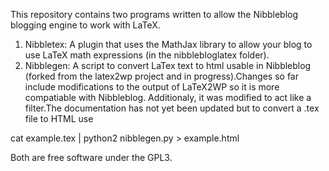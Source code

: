 This repository contains two programs written to allow the Nibbleblog blogging engine to work with LaTeX.

1. Nibbletex: A plugin that uses the MathJax library to allow your blog to use LaTeX math expressions (in the nibblebloglatex folder).
2. Nibblegen: A script to convert LaTex text to html usable in Nibbleblog (forked from the latex2wp project and in progress).Changes so far include modifications to the output of LaTeX2WP so it is more compatiable with Nibbleblog. Additionaly, it was modified to act like a filter.The documentation has not yet been updated but to convert a .tex file to HTML use

cat example.tex | python2 nibblegen.py > example.html

Both are free software under the GPL3. 